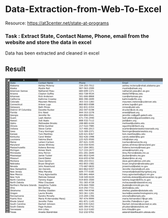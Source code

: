 # Data-Extraction-from-Web-To-Excel

Resource: https://at3center.net/state-at-programs

### Task : Extract State, Contact Name, Phone, email from the website and store the data in excel

Data has been extracted and cleaned in excel

## Result

![img alt](https://github.com/nsankareswari-70/Data-Extraction-from-Web-To-Excel/blob/2452c777d5856038e87217e67c0e3ca70d4c90ae/at3.png)
